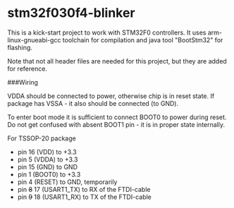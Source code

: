# stm32f030f4-blinker

This is a kick-start project to work with STM32F0 controllers.
It uses arm-linux-gnueabi-gcc toolchain for compilation and java tool "BootStm32" for flashing.

Note that not all header files are needed for this project, but they are added for reference.

###Wiring

VDDA should be connected to power, otherwise chip is in reset state. If package has VSSA - it
also should be connected (to GND).

To enter boot mode it is sufficient to connect BOOT0 to power during reset. Do not get confused
with absent BOOT1 pin - it is in proper state internally.

For TSSOP-20 package

- pin 16 (VDD) to +3.3
- pin 5  (VDDA) to +3.3
- pin 15 (GND) to GND
- pin 1  (BOOT0) to +3.3
- pin 4  (RESET) to GND, temporarily
- pin <s>8</s> 17  (USART1_TX) to RX of the FTDI-cable
- pin <s>9</s> 18  (USART1_RX) to TX of the FTDI-cable


